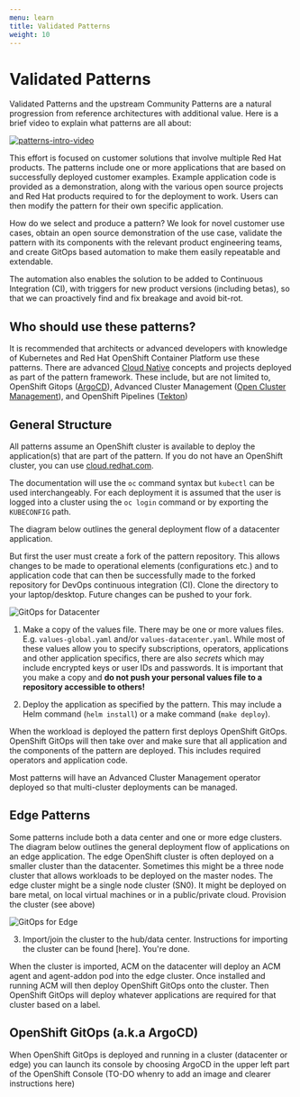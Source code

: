 ```yaml
---
menu: learn
title: Validated Patterns
weight: 10
---
```


# Validated Patterns

Validated Patterns and the upstream Community Patterns are a natural progression from reference architectures with additional value. Here is a brief video to explain what patterns are all about:

[![patterns-intro-video](https://img.youtube.com/vi/lI8TurakeG4/0.jpg)](https://www.youtube.com/watch?v=lI8TurakeG4)

This effort is focused on customer solutions that involve multiple Red Hat
products. The patterns include one or more applications that are based on successfully deployed customer examples. Example application code is provided as a demonstration, along with the various open source projects and Red Hat products required to for the deployment to work. Users can then modify the pattern for their own specific application.

How do we select and produce a pattern? We look for novel customer use cases, obtain an open source demonstration of the use case, validate the pattern with its components with the relevant product engineering teams, and create GitOps based automation to make them easily repeatable and extendable.

The automation also enables the solution to be added to Continuous Integration (CI), with triggers for new product versions (including betas), so that we can proactively find and fix breakage and avoid bit-rot.

## Who should use these patterns?

It is recommended that architects or advanced developers with knowledge of Kubernetes and Red Hat OpenShift Container Platform use these patterns. There are advanced [Cloud Native](https://www.cncf.io/projects/) concepts and projects deployed as part of the pattern framework. These include, but are not limited to, OpenShift Gitops ([ArgoCD](https://argoproj.github.io/argo-cd/)), Advanced Cluster Management ([Open Cluster Management](https://open-cluster-management.io/)), and OpenShift Pipelines ([Tekton](https://tekton.dev/))

## General Structure

All patterns assume an OpenShift cluster is available to deploy the application(s) that are part of the pattern. If you do not have an OpenShift cluster, you can use [cloud.redhat.com](https://console.redhat.com/openshift).

The documentation will use the `oc` command syntax but `kubectl` can be used interchangeably. For each deployment it is assumed that the user is logged into a cluster using the `oc login` command or by exporting the `KUBECONFIG` path.

The diagram below outlines the general deployment flow of a datacenter application.

But first the user must create a fork of the pattern repository. This allows changes to be made to operational elements (configurations etc.) and to application code that can then be successfully made to the forked repository for DevOps continuous integration (CI). Clone the directory to your laptop/desktop. Future changes can be pushed to your fork.

![GitOps for Datacenter](/images/gitops-datacenter.png)

 1. Make a copy of the values file. There may be one or more values files. E.g. `values-global.yaml` and/or `values-datacenter.yaml`. While most of these values allow you to specify subscriptions, operators, applications and other application specifics, there are also *secrets* which may include encrypted keys or user IDs and passwords. It is important that you make a copy and **do not push your personal values file to a repository accessible to others!**

 2. Deploy the application as specified by the pattern. This may include a Helm command (`helm install`) or a make command (`make deploy`).

When the workload is deployed the pattern first deploys OpenShift GitOps. OpenShift GitOps will then take over and make sure that all application and the components of the pattern are deployed. This includes required operators and application code.

Most patterns will have an Advanced Cluster Management operator deployed so that multi-cluster deployments can be managed.

## Edge Patterns

Some patterns include both a data center and one or more edge clusters. The diagram below outlines the general deployment flow of applications on an edge application. The edge OpenShift cluster is often deployed on a smaller cluster than the datacenter. Sometimes this might be a three node cluster that allows workloads to be deployed on the master nodes. The edge cluster might be a single node cluster (SN0). It might be deployed on bare metal, on local virtual machines or in a public/private cloud. Provision the cluster (see above)

![GitOps for Edge](/images/gitops-edge.png)

 3. Import/join the cluster to the hub/data center. Instructions for importing the cluster can be found [here]. You're done.

When the cluster is imported, ACM on the datacenter will deploy an ACM agent and agent-addon pod into the edge cluster. Once installed and running ACM will then deploy OpenShift GitOps onto the cluster. Then OpenShift GitOps will deploy whatever applications are required for that cluster based on a label.

## OpenShift GitOps (a.k.a ArgoCD)

When OpenShift GitOps is deployed and running in a cluster (datacenter or edge) you can launch its console by choosing ArgoCD in the upper left part of the OpenShift Console (TO-DO whenry to add an image and clearer instructions here)
